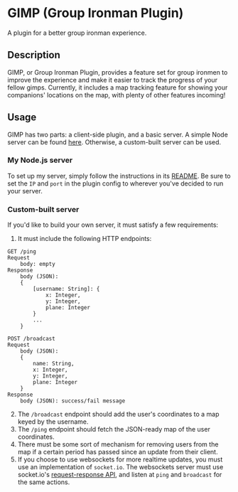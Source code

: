 # GIMP (Group Ironman Plugin)

A plugin for a better group ironman experience.

## Description

GIMP, or Group Ironman Plugin, provides a feature set for group ironmen to improve the experience
and make it easier to track the progress of your fellow gimps. Currently, it includes a map tracking
feature for showing your companions' locations on the map, with plenty of other features incoming!

## Usage

GIMP has two parts: a client-side plugin, and a basic server. A simple Node server can be found
[here](https://github.com/davidvorona/gimp-server). Otherwise, a custom-built server can be used.

### My Node.js server

To set up my server, simply follow the instructions in its [README](https://github.com/davidvorona/gimp-server).
Be sure to set the `IP` and `port` in the plugin config to wherever you've decided to run
your server.

### Custom-built server

If you'd like to build your own server, it must satisfy a few requirements:
1. It must include the following HTTP endpoints:

```
GET /ping
Request
    body: empty
Response
    body (JSON): 
    {
        [username: String]: {
            x: Integer,
            y: Integer,
            plane: Integer
        }
        ...
    }
```

```
POST /broadcast
Request
    body (JSON):
    {
        name: String,
        x: Integer,
        y: Integer,
        plane: Integer
    }
Response
    body (JSON): success/fail message
```

2. The `/broadcast` endpoint should add the user's coordinates to a map keyed by the username.
3. The `/ping` endpoint should fetch the JSON-ready map of the user coordinates.
4. There must be some sort of mechanism for removing users from the map if a certain period has passed
since an update from their client.
5. If you choose to use websockets for more realtime updates, you must use an implementation of `socket.io`. The
websockets server must use socket.io's [request-response API](https://socket.io/docs/v3/emitting-events/#acknowledgements),
and listen at `ping` and `broadcast` for the same actions.


